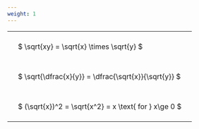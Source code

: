 ```yaml
---
weight: 1
---
```


<style type="text/css">
#T_473e4 th.col_heading {
  text-align: left;
  font-size: 1em;
}
#T_473e4 td {
  text-align: left;
  font-size: 1em;
  padding: 1.5em;
}
</style>
<table id="T_473e4">
  <thead>
  </thead>
  <tbody>
    <tr>
      <td id="T_473e4_row0_col0" class="data row0 col0" >$ \sqrt{xy} = \sqrt{x} \times \sqrt{y} $</td>
    </tr>
    <tr>
      <td id="T_473e4_row1_col0" class="data row1 col0" >$ \sqrt{\dfrac{x}{y}} = \dfrac{\sqrt{x}}{\sqrt{y}} $</td>
    </tr>
    <tr>
      <td id="T_473e4_row2_col0" class="data row2 col0" >$ (\sqrt{x})^2 = \sqrt{x^2} = x \text{ for } x\ge 0 $</td>
    </tr>
  </tbody>
</table>

